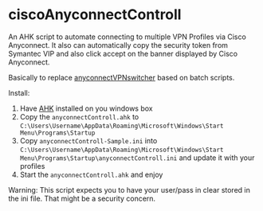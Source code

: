 # ciscoAnyconnectControll
An AHK script to automate connecting to multiple VPN Profiles via Cisco Anyconnect.
It also can automatically copy the security token from Symantec VIP and also click accept on the banner displayed by Cisco Anyconnect.

Basically to replace [anyconnectVPNswitcher](https://github.com/kulldox/anyconnectVPNswitcher) based on batch scripts.

Install:
1) Have [AHK](https://www.autohotkey.com/) installed on you windows box
2) Copy the ```anyconnectControll.ahk``` to ```C:\Users\Username\AppData\Roaming\Microsoft\Windows\Start Menu\Programs\Startup```
3) Copy ```anyconnectControll-Sample.ini``` into ```C:\Users\Username\AppData\Roaming\Microsoft\Windows\Start Menu\Programs\Startup\anyconnectControll.ini``` and update it with your profiles
4) Start the ```anyconnectControll.ahk``` and enjoy

Warning:
This script expects you to have your user/pass in clear stored in the ini file. That might be a security concern.
